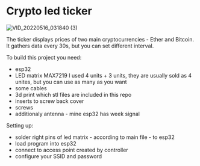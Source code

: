 # Crypto led ticker
![VID_20220516_031840 (3)](https://user-images.githubusercontent.com/49351206/168514664-b4d46868-bf53-447a-b277-4ffd8d9d9578.gif)


The ticker displays prices of two main cryptocurrencies - Ether and Bitcoin. It gathers data every 30s, but you can set different interval.

To build this project you need:
  * esp32
  * LED matrix MAX7219 I used 4 units + 3 units, 
    they are usually sold as 4 unites, but you can use as many as you want
  * some cables
  * 3d print which stl files are included in this repo
  * inserts to screw back cover
  * screws
  * additionaly antenna - mine esp32 has week signal

Setting up:
  * solder right pins of led matrix - according to main file - to esp32
  * load program into esp32
  * connect to access point created by controller
  * configure your SSID and password
